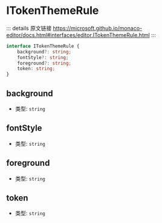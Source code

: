 # ITokenThemeRule
        
::: details 原文链接
https://microsoft.github.io/monaco-editor/docs.html#interfaces/editor.ITokenThemeRule.html
:::

```ts
interface ITokenThemeRule {
    background?: string;
    fontStyle?: string;
    foreground?: string;
    token: string;
}
```

## background
- 类型: `string`

## fontStyle
- 类型: `string`

## foreground
- 类型: `string`

## token
- 类型: `string`
